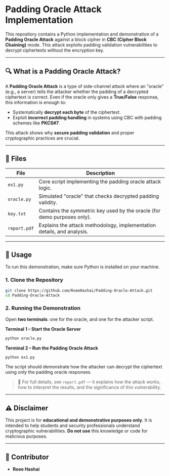 # Padding Oracle Attack Implementation

This repository contains a Python implementation and demonstration of a **Padding Oracle Attack** against a block cipher in **CBC (Cipher Block Chaining)** mode. This attack exploits padding validation vulnerabilities to decrypt ciphertexts without the encryption key.

---

## 🔍 What is a Padding Oracle Attack?

A **Padding Oracle Attack** is a type of side-channel attack where an "oracle" (e.g., a server) tells the attacker whether the padding of a decrypted ciphertext is correct. Even if the oracle only gives a **True/False** response, this information is enough to:

- Systematically **decrypt each byte** of the ciphertext.
- Exploit **incorrect padding handling** in systems using CBC with padding schemes like **PKCS#7**.

This attack shows why **secure padding validation** and proper cryptographic practices are crucial.

---

## 📁 Files

| File        | Description                                                                 |
|-------------|-----------------------------------------------------------------------------|
| `ex1.py`    | Core script implementing the padding oracle attack logic.                   |
| `oracle.py` | Simulated "oracle" that checks decrypted padding validity.                  |
| `key.txt`   | Contains the symmetric key used by the oracle (for demo purposes only).     |
| `report.pdf`| Explains the attack methodology, implementation details, and analysis.      |

---

## 🚀 Usage

To run this demonstration, make sure Python is installed on your machine.

### 1. Clone the Repository

```bash
git clone https://github.com/RoeeHashai/Padding-Oracle-Attack.git
cd Padding-Oracle-Attack
```

### 2. Running the Demonstration

Open **two terminals**: one for the oracle, and one for the attacker script.

**Terminal 1 – Start the Oracle Server**

```bash
python oracle.py
```

**Terminal 2 – Run the Padding Oracle Attack**

```bash
python ex1.py
```

The script should demonstrate how the attacker can decrypt the ciphertext using only the padding oracle responses.

> 📄 For full details, see `report.pdf` — it explains how the attack works, how to interpret the results, and the significance of this vulnerability.

---

## ⚠️ Disclaimer

This project is for **educational and demonstrative purposes only**. It is intended to help students and security professionals understand cryptographic vulnerabilities. **Do not use** this knowledge or code for malicious purposes.

---

## 👤 Contributor

- **Roee Hashai**
